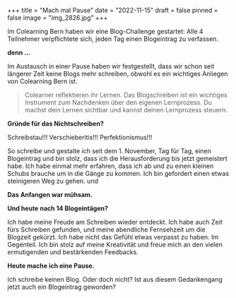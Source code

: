 +++
title = "Mach mal Pause"
date = "2022-11-15"
draft = false
pinned = false
image = "img_2826.jpg"
+++

Im Colearning Bern haben wir eine Blog-Challenge gestartet: Alle 4 Teilnehmer verpflichtete sich, jeden Tag einen Blogeintrag zu verfassen.

**denn ...**

Im Austausch in einer Pause haben wir festgestellt, dass wir schon seit längerer Zeit keine Blogs mehr schreiben, obwohl es ein wichtiges Anliegen von Colearning Bern ist. 

> Colearner reflektieren ihr Lernen. Das Blogschreiben ist ein wichtiges Instrument zum Nachdenken über den eigenen Lernprozess. Du machst dein Lernen sichtbar und kannst deinen Lernprozess steuern. 

**Gründe für das Nichtschreiben?**

Schreibstau!!! Verschieberitis!!! Perfektionismus!!! 

So schreibe und gestalte ich seit dem 1. November, Tag für Tag, einen Blogeintrag und bin stolz, dass ich die Herausforderung bis jetzt gemeistert habe. Ich habe einmal mehr erfahren, dass ich ab und zu einen kleinen Schubs brauche um in die Gänge zu kommen. Ich bin gefordert einen etwas steinigeren Weg zu gehen. und 

**Das Anfangen war mühsam.**

**Und heute nach 14 Blogeintägen?**

Ich habe meine Freude am Schreiben wieder entdeckt. Ich habe auch Zeit fürs Schreiben gefunden, und meine abendliche Fernsehzeit um die Blogzeit gekürzt. Ich habe nicht das Gefühl etwas verpasst zu haben. Im Gegenteil. Ich bin stolz auf meine Kreativität und freue mich an den vielen ermutigenden und bestärkenden Feedbacks.

**Heute mache ich eine Pause.** 

Ich schreibe keinen Blog. Oder doch nicht? Ist aus diesem Gedankengang jetzt auch ein Blogeintrag geworden?
